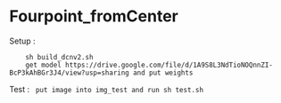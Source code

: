 # Fourpoint_fromCenter
Setup : 
  ``` pip3 install -r requirements
      sh build_dcnv2.sh
      get model https://drive.google.com/file/d/1A9S8L3NdTioNOQnnZI-BcP3kAhBGr3J4/view?usp=sharing and put weights
  ```
Test :
  ``` put image into img_test and run sh test.sh```
